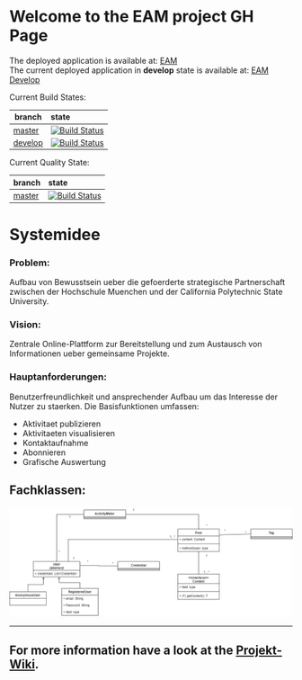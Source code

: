 # Welcome to the EAM project GH Page

The deployed application is available at: [EAM](https://tg2b-7.herokuapp.com/)<br>
The current deployed application in **develop** state is available at: [EAM Develop](https://eam-dev.herokuapp.com/)

Current Build States:

|branch|state|
|------|:-------------|
|[master](https://github.com/sweIhm/sweiproject-tg2b-7/tree/master)|[![Build Status](https://travis-ci.org/sweIhm/sweiproject-tg2b-7.svg?branch=master)](https://travis-ci.org/sweIhm/sweiproject-tg2b-7)
|[develop](https://github.com/sweIhm/sweiproject-tg2b-7/tree/develop)|[![Build Status](https://travis-ci.org/sweIhm/sweiproject-tg2b-7.svg?branch=develop)](https://travis-ci.org/sweIhm/sweiproject-tg2b-7)

Current Quality State:

|branch|state|
|------|:-------------|
|[master](https://github.com/sweIhm/sweiproject-tg2b-7/tree/master)|[![Build Status](https://sonarcloud.io/api/badges/gate?key=org.springframework:eam_tg2b-7)](https://sonarcloud.io/dashboard?id=org.springframework%3Aeam_tg2b-7)


# Systemidee

### Problem:
Aufbau von Bewusstsein ueber die gefoerderte strategische Partnerschaft zwischen der Hochschule Muenchen und der California Polytechnic State University. 

### Vision:
Zentrale Online-Plattform zur Bereitstellung und zum Austausch von Informationen ueber gemeinsame Projekte.

### Hauptanforderungen:
Benutzerfreundlichkeit und ansprechender Aufbau um das Interesse der Nutzer zu staerken. Die Basisfunktionen umfassen:
* Aktivitaet publizieren
* Aktivitaeten visualisieren
* Kontaktaufnahme
* Abonnieren
* Grafische Auswertung

## Fachklassen:

![Fachklassenmodell konnte nicht geladen werden!](/doc/images/Fachklassenmodell.png)

-----
For more information have a look at the [Projekt-Wiki](https://github.com/sweIhm/sweiproject-tg2b-7/wiki).
----